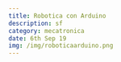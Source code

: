 ```yaml
---
title: Robotica con Arduino
description: sf
category: mecatronica
date: 6th Sep 19
img: /img/roboticaarduino.png
---
```


